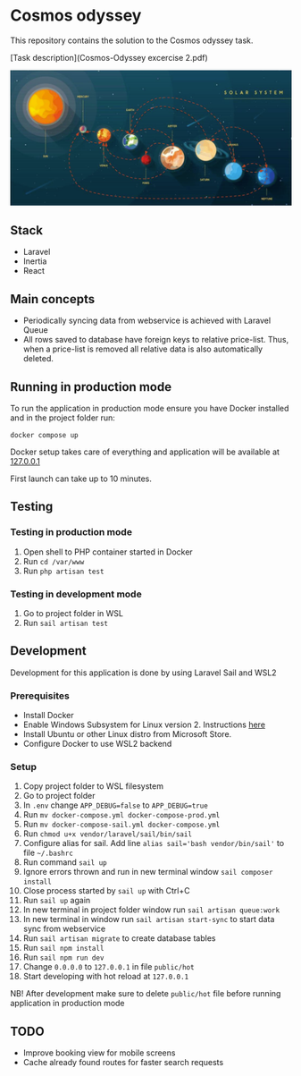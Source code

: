 # Cosmos odyssey

This repository contains the solution to the Cosmos odyssey task. 

[Task description](Cosmos-Odyssey excercise 2.pdf)


![Employee data](/public/images/solar-system.png "Employee Data title")

## Stack
* Laravel
* Inertia
* React

## Main concepts
* Periodically syncing data from webservice is achieved with Laravel Queue
* All rows saved to database have foreign keys to relative price-list. Thus, when a price-list is removed all relative data is also automatically deleted.

## Running in production mode
To run the application in production mode ensure you have Docker installed and in the project folder run:
```
docker compose up
```
Docker setup takes care of everything and application will be available at [127.0.0.1](127.0.0.1)

First launch can take up to 10 minutes.


## Testing
### Testing in production mode
1) Open shell to PHP container started in Docker
2) Run `cd /var/www`
3) Run `php artisan test`

### Testing in development mode
1) Go to project folder in WSL
2) Run `sail artisan test`

## Development
Development for this application is done by using Laravel Sail and WSL2
### Prerequisites
* Install Docker
* Enable Windows Subsystem for Linux version 2. Instructions [here](https://www.omgubuntu.co.uk/how-to-install-wsl2-on-windows-10)
* Install Ubuntu or other Linux distro from Microsoft Store.
* Configure Docker to use WSL2 backend
### Setup
1) Copy project folder to WSL filesystem
2) Go to project folder
3) In `.env` change `APP_DEBUG=false` to `APP_DEBUG=true`
4) Run `mv docker-compose.yml docker-compose-prod.yml`
5) Run `mv docker-compose-sail.yml docker-compose.yml`
6) Run `chmod u+x vendor/laravel/sail/bin/sail`
7) Configure alias for sail. Add line `alias sail='bash vendor/bin/sail'` to file `~/.bashrc`
8) Run command `sail up`
9) Ignore errors thrown and run in new terminal window `sail composer install`
10) Close process started by `sail up` with Ctrl+C
11) Run `sail up` again
12) In new terminal in project folder window run `sail artisan queue:work`
13) In new terminal in window run `sail artisan start-sync` to start data sync from webservice
14) Run `sail artisan migrate` to create database tables
15) Run `sail npm install`
16) Run `sail npm run dev`
17) Change `0.0.0.0` to `127.0.0.1` in file `public/hot`
18) Start developing with hot reload at `127.0.0.1`

NB!
After development make sure to delete `public/hot` file before running application in production mode

## TODO
* Improve booking view for mobile screens
* Cache already found routes for faster search requests
